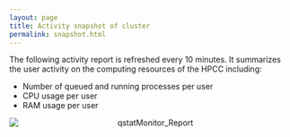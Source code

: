 ```yaml
---
layout: page
title: Activity snapshot of cluster
permalink: snapshot.html
---
```


The following activity report is refreshed every 10 minutes. It summarizes the user activity on the computing resources of the HPCC including:

* Number of queued and running processes per user
* CPU usage per user
* RAM usage per user

<div><img alt="qstatMonitor_Report" border="0" src="http://biocluster.bioinfo.ucr.edu/~tgirke/qstatMonitorWeb.png" style="display:block;margin-right:auto;margin-left:auto;text-align:center"></div>

